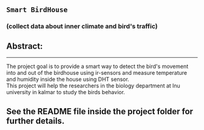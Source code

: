 


## `Smart BirdHouse`  
### (collect data about inner climate and bird's traffic)

## Abstract:
-----------
The project goal is to provide a smart way to detect the bird's movement into and out of the birdhouse using ir-sensors and measure temperature and humidity inside the house using  DHT sensor.  
This project will help the researchers in the biology department at lnu university in kalmar to study the birds behavior.  

## See the README file inside the project folder for further details.


